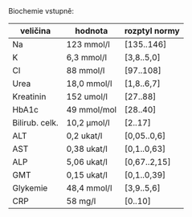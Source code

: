 <div class="w3-row">
<div class="w3-half">

<div class="w3-khaki w3-xlarge w3-padding w3-margin">
Biochemie vstupně:

|veličina | hodnota| rozptyl normy|
|----|------------|------------|
| Na | 123 mmol/l | [135..146] |
| K | 6,3 mmol/l | [3,8..5,0] |
| Cl | 88 mmol/l | [97..108] |
| Urea | 18,0 mmol/l | [1,8..6,7] |
| Kreatinin | 152 umol/l | [27..88] |
| HbA1c | 49 mmol/mol | [28..40] |
| Bilirub. celk. | 10,2 μmol/l | [2..17] |
| ALT | 0,2 ukat/l | [0,05..0,6] |
| AST | 0,38 ukat/l | [0,1..0,63] |
| ALP | 5,06 ukat/l | [0,67..2,15] |
| GMT | 0,15 ukat/l | [0,1..0,39] |
| Glykemie |  48,4 mmol/l | [3,9..5,6] |
| CRP | 58 mg/l | [0..10] |
 
</div> 

</div>
<div class="w3-half">
</div>
</div>